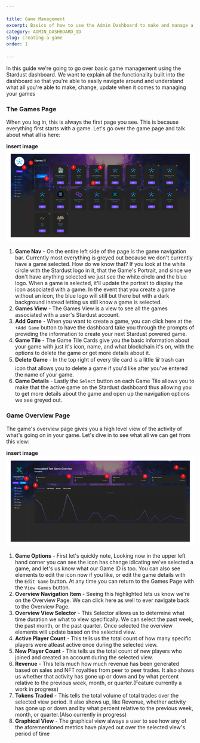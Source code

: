 ```yaml
---

title: Game Management
excerpt: Basics of how to use the Admin Dashboard to make and manage a game
category: ADMIN_DASHBOARD_ID
slug: creating-a-game
order: 1

---
```


In this guide we're going to go over basic game management using the Stardust dashboard. We want to explain all the functionality built into the dashboard so that you're able to easily navigate around and understand what all you're able to make, change, update when it comes to managing your games

### The Games Page
When you log in, this is always the first page you see. This is because everything first starts with a game. Let's go over the game page and talk about what all is here:

**insert image**
![Game's Page](../images/guides/game_management/Game_management_markedup.png "Game's Page")

1. **Game Nav** - On the entire left side of the page is the game navigation bar. Currently most everything is greyed out because we don't currently have a game selected. How do we know that? If you look at the white circle with the Stardust logo in it, that the Game's Portrait, and since we don't have anything selected we just see the white circle and the blue logo. When a game is selected, it'll update the portrait to display the icon associated with a game. In the event that you create a game without an icon, the blue logo will still but there but with a dark background instead letting us still know a game is selected.
2. **Games View** - The Games View is a view to see all the games associated with a user's Stardust account.
3. **Add Game** - When you want to create a game, you can click here at the `+Add Game` button to have the dashboard take you through the prompts of providing the information to create your next Stardust powered game.
4. **Game Tile** - The Game Tile Cards give you the basic information about your game with just it's icon, name, and what blockchain it's on, with the options to delete the game or get more details about it.
5. **Delete Game** - In the top right of every tile card is a little 🗑️ trash can icon that allows you to delete a game if you'd like after you've entered the name of your game.
6. **Game Details** - Lastly the `Select` button on each Game Tile allows you to make that the active game on the Stardust dashboard thus allowing you to get more details about the game and open up the navigation options we see greyed out.

### Game Overview Page
The game's overview page gives you a high level view of the activity of what's going on in your game. Let's dive in to see what all we can get from this view:

**insert image**
![Game Overview](../images/guides/game_management/Selected_Game_markedup.png)

1. **Game Options** - First let's quickly note, Looking now in the upper left hand corner you can see the icon has change idicating we've selected a game, and let's us know what our Game ID is too. You can also see elements to edit the icon now if you like, or edit the game details with the `Edit Game` button. At any time you can return to the Games Page with the `View Games` button.
2. **Overview Navigation Item** - Seeing this highlighted lets us know we're on the Overview Page. We can click here as well to ever navigate back to the Overview Page.
3. **Overview View Selector** - This Selector allows us to determine what time duration we what to view specifically. We can select the past week, the past month, or the past quarter. Once selected the overview elements will update based on the selected view.
4. **Active Player Count** - This tells us the total count of how many specific players were atleast active once during the selected view.
5. **New Player Count** - This tells us the total count of new players who joined and created an account during the selected view.
6. **Revenue** - This tells much how much revenue has been generated based on sales and NFT royalties from peer to peer trades. It also shows us whether that activity has gone up or down and by what percent relative to the previous week, month, or quarter.(Feature currently a work in progress)
7. **Tokens Traded** - This tells the total volume of total trades over the selected view period. It also shows up, like Revenue, whether activity has gone up or down and by what percent relative to the previous week, month, or quarter.(Also currently in progress)
8. **Graphical View** - The graphical view always a user to see how any of the aforementioned metrics have played out over the selected view's period of time 